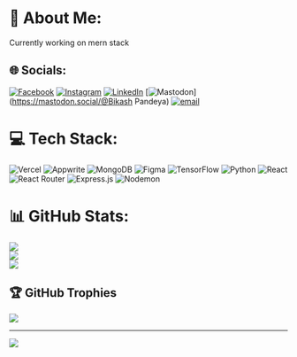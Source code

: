 # 💫 About Me:
Currently working on mern stack


## 🌐 Socials:
[![Facebook](https://img.shields.io/badge/Facebook-%231877F2.svg?logo=Facebook&logoColor=white)](hhttps://www.facebook.com/profile.php?id=100074738437787) [![Instagram](https://img.shields.io/badge/Instagram-%23E4405F.svg?logo=Instagram&logoColor=white)](https://instagram.com/bikash.pandeya) [![LinkedIn](https://img.shields.io/badge/LinkedIn-%230077B5.svg?logo=linkedin&logoColor=white)](https://www.linkedin.com/in/bikash-pandeya-a9079b338/) [![Mastodon](https://img.shields.io/badge/-MASTODON-%232B90D9?logo=mastodon&logoColor=white)](https://mastodon.social/@Bikash Pandeya) [![email](https://img.shields.io/badge/Email-D14836?logo=gmail&logoColor=white)](mailto:bikashpandeya5@gmail.com) 

# 💻 Tech Stack:
![Vercel](https://img.shields.io/badge/vercel-%23000000.svg?style=for-the-badge&logo=vercel&logoColor=white) ![Appwrite](https://img.shields.io/badge/Appwrite-%23FD366E.svg?style=for-the-badge&logo=appwrite&logoColor=white) ![MongoDB](https://img.shields.io/badge/MongoDB-%234ea94b.svg?style=for-the-badge&logo=mongodb&logoColor=white) ![Figma](https://img.shields.io/badge/figma-%23F24E1E.svg?style=for-the-badge&logo=figma&logoColor=white) ![TensorFlow](https://img.shields.io/badge/TensorFlow-%23FF6F00.svg?style=for-the-badge&logo=TensorFlow&logoColor=white) ![Python](https://img.shields.io/badge/python-3670A0?style=for-the-badge&logo=python&logoColor=ffdd54) ![React](https://img.shields.io/badge/react-%2320232a.svg?style=for-the-badge&logo=react&logoColor=%2361DAFB) ![React Router](https://img.shields.io/badge/React_Router-CA4245?style=for-the-badge&logo=react-router&logoColor=white) ![Express.js](https://img.shields.io/badge/express.js-%23404d59.svg?style=for-the-badge&logo=express&logoColor=%2361DAFB) ![Nodemon](https://img.shields.io/badge/NODEMON-%23323330.svg?style=for-the-badge&logo=nodemon&logoColor=%BBDEAD)
# 📊 GitHub Stats:
![](https://github-readme-stats.vercel.app/api?username=BikashPandeya&theme=dark&hide_border=false&include_all_commits=true&count_private=false)<br/>
![](https://nirzak-streak-stats.vercel.app/?user=BikashPandeya&theme=dark&hide_border=false)<br/>
![](https://github-readme-stats.vercel.app/api/top-langs/?username=BikashPandeya&theme=dark&hide_border=false&include_all_commits=true&count_private=false&layout=compact)

## 🏆 GitHub Trophies
![](https://github-profile-trophy.vercel.app/?username=BikashPandeya&theme=radical&no-frame=false&no-bg=true&margin-w=4)

---
[![](https://visitcount.itsvg.in/api?id=BikashPandeya&icon=0&color=0)](https://visitcount.itsvg.in)

<!-- Proudly created with GPRM ( https://gprm.itsvg.in ) -->
